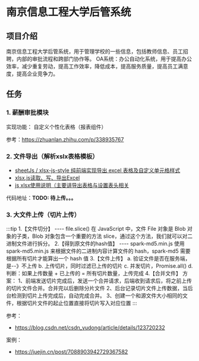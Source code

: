 # 南京信息工程大学后管系统

## 项目介绍

南京信息工程大学后管系统，用于管理学校的一些信息，包括教师信息、员工招聘，内部的审批流程和跨部门协作等。
OA系统：办公自动化系统，用于提高办公效率，减少重复劳动，提高工作效率，降低成本，提高服务质量，提高员工满意度，提高企业竞争力。

## 任务

### 1. 薪酬审批模块

实现功能： 自定义个性化表格（报表组件）

参考：<https://zhuanlan.zhihu.com/p/338935767>

### 2. 文件导出（解析xslx表格模板）

- [sheetJs / xlsx-js-style 纯前端实现导出 excel 表格及自定义单元格样式](https://blog.csdn.net/aibujin/article/details/131633256)
- [xlsx.js读取、写、导出Excel](https://blog.csdn.net/weixin_44812511/article/details/129167774)
- [js xlsx使用说明（主要讲导出表格与设置表头相关](https://blog.csdn.net/mochenangel/article/details/114650985)

代码地址：**TODO: 待上传。。。**

### 3. 大文件上传（切片上传）

:::tip
1.【文件切分】 ---- file.slice()
    在 JavaScript 中，文件 File 对象是 Blob 对象的子类，Blob 对象包含一个重要的方法 slice，通过这个方法，我们就可以对二进制文件进行拆分。
2.【得到原文件的hash值】  ---- spark-md5.min.js
    使用 spark-md5.min.js 来根据文件的二进制内容计算文件的 hash，spark-md5 需要根据所有切片才能算出一个 hash 值
3.【文件上传】
    a. 验证文件是否在服务端，是--》不上传
    b. 上传切片，同时过滤已上传的切片
    c. 并发切片，Promise.all()
    d. 判断：如果上传数量 + 已上传的 = 所有切片数量，上传完成
4.【合并文件】
    方案：  1、前端发送切片完成后，发送一个合并请求，后端收到请求后，将之前上传的切片文件合并。合并完以后删除分片文件
      2、后台记录切片文件上传数据，当后台检测到切片上传完成后，自动完成合并。
      3、创建一个和源文件大小相同的文件，根据切片文件的起止位置直接将切片写入对应位置
:::

参考：

- <https://blog.csdn.net/csdn_yudong/article/details/123720232>
  
案例：

- <https://juejin.cn/post/7088903942729367582>
